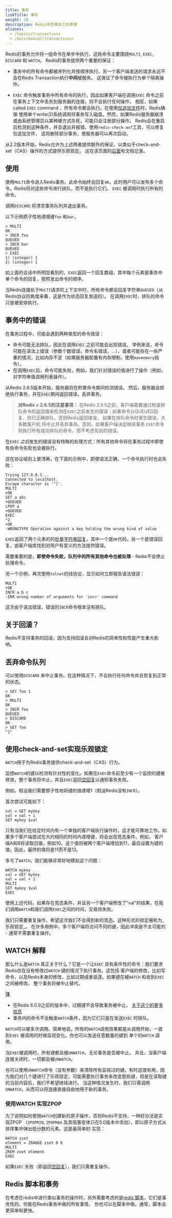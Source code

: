 ```yaml
---
title: 事务
linkTitle: 事务
weight: 30
description: Redis中的事务工作原理
aliases:
  - /topics/transactions
  - /docs/manual/transactions/
---
```


Redis的事务允许将一组命令在单步中执行，这些命令主要围绕`MULTI`, `EXEC`, `DISCARD` 和 `WATCH`。
Redis的事务提供两个重要的保证：

* 事务中的所有命令都被序列化并按顺序执行。另一个客户端发送的请求永远不会在Redis Transaction执行**中间**被服务。
  这保证了命令被执行为单个隔离操作。

* `EXEC` 命令触发事务中所有命令的执行，因此如果客户端在调用`EXEC` 命令之前在事务上下文中丢失到服务器的连接，则不会执行任何操作，
  相反，如果called `EXEC` command ，所有命令都会执行。在使用[仅追加文件](/topics/persistence#append-only-file)时，Redis确保
  使用单个write(2)系统调用将事务写入磁盘。然而，如果Redis服务器崩溃或由系统管理员以某种硬方式杀死，可能只会注册部分操作。
  Redis会在重启后检测到这种条件，并会退出并报错。使用`redis-check-aof`工具，可以修复仅追加文件，
  这将删除部分事务，使服务器可以再次启动。

从2.2版本开始，Redis允许为上述两者提供额外的保证，以类似于check-and-set（CAS）操作的方式提供乐观锁定。
这在该页面的[后面](#cas)有文档记录。

## 使用

使用`MULTI`命令进入Redis事务。此命令始终会回复`OK`。此时用户可以发布多个命令。Redis将对这些命令进行排队，而不是执行它们。
`EXEC` 被调用时执行所有的命令。

调用`DISCARD` 将清空事务队列并退出事务。

以下示例原子性地递增键`foo` 和`bar`。

```
> MULTI
OK
> INCR foo
QUEUED
> INCR bar
QUEUED
> EXEC
1) (integer) 1
2) (integer) 1
```

如上面的会话中所明显看到的，`EXEC`返回一个回复数组，其中每个元素是事务中单个命令的回复，按照发出命令的顺序。

当Redis连接处于`MULTI`请求的上下文中时，所有命令都会回复字符串`QUEUED`（从Redis协议的角度来看，这是作为状态回复发送的）。
在调用`EXEC`时，排队的命令只是被安排执行。

## 事务中的错误

在事务过程中，可能会遇到两种类型的命令错误：

* 命令可能无法排队，因此在调用`EXEC` 之前可能会出现错误。 举例来说，命令可能在语法上错误（参数个数错误，命令名错误，...），或者可能存在一些严重的情况，比如内存不足（如果服务器配置有内存限制，使用`maxmemory`指令）。
* 在调用`EXEC`后，命令可能失败，例如，我们针对错误的值进行了操作（例如，对字符串值调用列表操作）。

从Redis 2.6.5版本开始，服务器将在积累命令期间检测错误。 然后，服务器会拒绝执行事务，并在`EXEC`期间返回错误，丢弃事务。

>**对Redis < 2.6.5的注意事项：** 在Redis 2.6.5之前，客户端需要通过检查排队命令的返回值来检测在`EXEC`之前发生的错误：如果命令以QUEUED回复，则已正确排队，否则Redis返回错误。
如果在排队命令时发生错误，大多数客户机
将中止并丢弃事务。否则，如果客户端决定继续事务
`EXEC`命令将执行所有成功排队的命令，而不考虑先前的错误。

在`EXEC` *之后*发生的错误没有特殊的处理方式：所有其他命令将在事务过程中即使有些命令失败也会被执行。

这在协议级别上更清晰。在下面的示例中，即使语法正确，一个命令执行时也会失败：

```
Trying 127.0.0.1...
Connected to localhost.
Escape character is '^]'.
MULTI
+OK
SET a abc
+QUEUED
LPOP a
+QUEUED
EXEC
*2
+OK
-WRONGTYPE Operation against a key holding the wrong kind of value
```

`EXEC`返回了两个元素的的[批量字符串回复](/topics/protocol#bulk-string-reply)，其中一个是`OK`代码，另一个是错误回复。由客户端库找到对用户有意义的方法提供错误。

需要重要的是，**即使命令失败，队列中的所有其他命令也被处理** - Redis不会停止处理命令。

另一个示例，再次使用`telnet`的线协议，显示如何立即报告语法错误：

```
MULTI
+OK
INCR a b c
-ERR wrong number of arguments for 'incr' command
```

这次由于语法错误，错误的`INCR`命令根本没有排队。

## 关于回滚？

Redis不支持事务的回滚，因为支持回滚会对Redis的简单性和性能产生重大影响。

## 丢弃命令队列

可以使用`DISCARD` 来中止事务。在这种情况下，不会执行任何命令并且恢复到正常的状态。

```
> SET foo 1
OK
> MULTI
OK
> INCR foo
QUEUED
> DISCARD
OK
> GET foo
"1"
```
<a name="cas"></a>

## 使用check-and-set实现乐观锁定

`WATCH`用于为Redis事务提供check-and-set（CAS）行为。

监控`WATCH`的键以检测有针对性的变化。如果在`EXEC`命令前至少有一个监控的键被修改，整个事务将中止，并且`EXEC`返回[空回复](/topics/protocol#nil-reply)以通知事务失败。

例如，假设我们需要原子性地将键的值递增1（假设Redis没有`INCR`）。

首次尝试可能如下：

```
val = GET mykey
val = val + 1
SET mykey $val
```

只有当我们在给定时间内有一个单独的客户端执行操作时，这才能可靠地工作。如果多个客户端尝试在大约相同的时间内递增键，将会出现竞态条件。例如，
客户端A和B将读取旧值，例如10。这个值将被两个客户端增加到11，最后设置为键的值。因此，最终的值将是11而不是12。

多亏了`WATCH`，我们能够非常好地模拟这个问题：

```
WATCH mykey
val = GET mykey
val = val + 1
MULTI
SET mykey $val
EXEC
```

使用上述代码，如果存在竞态条件，并且另一个客户端修改了“val”的结果，在我们调用`WATCH`和我们调用`EXEC`之间的时间，交易将失败。

我们只需要重复操作，希望这次我们不会得到新的竞态。这种形式的锁定被称为_乐观锁定_。
在许多用例中，多个客户端将访问不同的键，因此冲突是不太可能的 - 通常不需要重复操作。

## WATCH 解释

那么什么是`WATCH` 真正关于什么？它是一个让`EXEC` 具有条件性的命令：我们要求Redis仅在没有修改过`WATCH` 键的情况下执行事务。这包括
客户端的修改，比如写命令，以及Redis本身的修改，比如过期或者驱逐。如果键在被`WATCH` 和收到`EXEC`之间被修改，
整个事务将被中止替代。

**注**
* 在Redis 6.0.9之前的版本中，过期键不会导致事务被中止。 [关于这个的更多信息](https://github.com/redis/redis/pull/7920)
* 事务内的命令不会触发`WATCH`条件，因为它们只是在发送`EXEC` 时排队。

`WATCH`可以被多次调用。简单地说，所有的`WATCH`调用效果都是从调用开始，一直到`EXEC` 被调用的时候监视变化。你也可以发送任意数量的键到
单个的`WATCH` 调用。

当`EXEC`被调用时，所有键都会被`UNWATCH`，无论事务是否被中止。 并且，当客户端连接关闭时，一切都会被`UNWATCH`。

也可以使用`UNWATCH`命令（没有参数）来清除所有监视过的键。有时这很有用，因为我们对几个键进行了乐观锁定，可能需要执行事务来改变那些键，但是在读取键的当前内容后，我们不希望继续进行。 当这种情况发生时，我们只需调用
`UNWATCH`，从而可以将连接直接自由地用于新的事务。

### 使用WATCH 实现ZPOP

为了说明如何使用`WATCH`创建新的原子操作，否则Redis不支持，一种好办法是实现ZPOP
（`ZPOPMIN`, `ZPOPMAX` 及其阻塞变体只在5.0版本中添加），即以原子方式从排序集中弹出低分数的元素。这是最简单的
实现：

```
WATCH zset
element = ZRANGE zset 0 0
MULTI
ZREM zset element
EXEC
```

如果`EXEC` 失败（即返回[空回复](/topics/protocol#nil-reply)），我们只需重复操作。

## Redis 脚本和事务

在考虑在redis中进行类似事务的操作时，另外需要考虑的是[redis 脚本](/commands/eval)，它们是事务性的。你能在Redis事务中做的所有事情，
你也可以在脚本中做，通常，脚本会更简单和更快。
